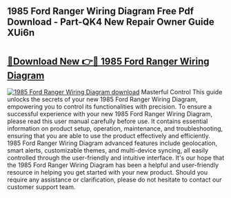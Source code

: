 ## 1985 Ford Ranger Wiring Diagram Free Pdf Download - Part-QK4 New Repair Owner Guide XUi6n

# <h2><a href="http://dfjjqu.blite.top/?on=1985+Ford+Ranger+Wiring+Diagram">🔗Download New 👉🔴 1985 Ford Ranger Wiring Diagram</a></h2>

[![1985 Ford Ranger Wiring Diagram download](https://i.imgur.com/lujVjoI.png)](http://dfjjqu.blite.top/?on=1985+Ford+Ranger+Wiring+Diagram)
Masterful Control This guide unlocks the secrets of your new 1985 Ford Ranger Wiring Diagram, empowering you to control its functionalities with precision. To ensure a successful experience with your new 1985 Ford Ranger Wiring Diagram, please read this user manual carefully before use. It contains essential information on product setup, operation, maintenance, and troubleshooting, ensuring that you are able to use the product effectively and efficiently. 1985 Ford Ranger Wiring Diagram advanced features include geolocation, smart alerts, customizable themes, and multi-device syncing, all easily controlled through the user-friendly and intuitive interface. It's our hope that the 1985 Ford Ranger Wiring Diagram has been a helpful and user-friendly resource in helping you get started with your new product. Should you require any assistance or clarification, please do not hesitate to contact our customer support team.
